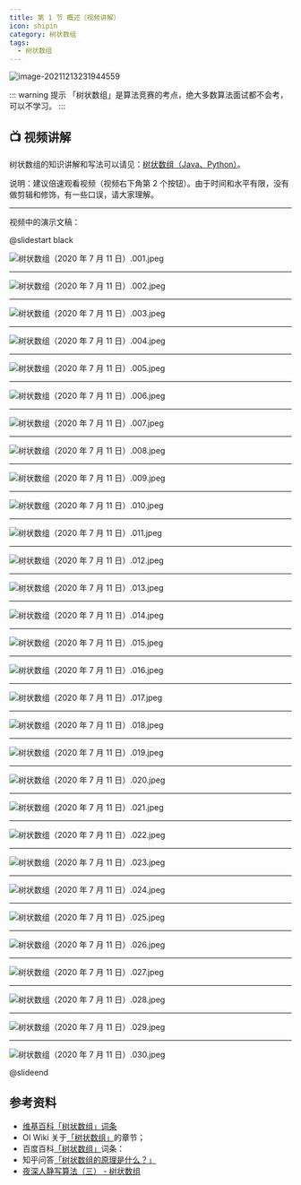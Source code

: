 ```yaml
---
title: 第 1 节 概述（视频讲解）
icon: shipin
category: 树状数组
tags:
  - 树状数组
---
```


![image-20211213231944559](https://tva1.sinaimg.cn/large/008i3skNgy1gxcmao42aaj32580roq9r.jpg)


::: warning 提示
「树状数组」是算法竞赛的考点，绝大多数算法面试都不会考，可以不学习。
:::


## :tv: 视频讲解

树状数组的知识讲解和写法可以请见：[树状数组（Java、Python）](https://leetcode-cn.com/problems/count-of-smaller-numbers-after-self/solution/shu-zhuang-shu-zu-by-liweiwei1419/)。

说明：建议倍速观看视频（视频右下角第 2 个按钮）。由于时间和水平有限，没有做剪辑和修饰，有一些口误，请大家理解。

---

视频中的演示文稿：

@slidestart black

![树状数组（2020 年 7 月 11 日）.001.jpeg](https://pic.leetcode-cn.com/4668ac0b591986ce4ce8e31cf8b1dde2a747139f650caec5f2a541b48917f91a-%E6%A0%91%E7%8A%B6%E6%95%B0%E7%BB%84%EF%BC%882020%20%E5%B9%B4%207%20%E6%9C%88%2011%20%E6%97%A5%EF%BC%89.001.jpeg)

---

![树状数组（2020 年 7 月 11 日）.002.jpeg](https://pic.leetcode-cn.com/de5b15f73c6d40dc744471e1e2e54a7c1a04b138f6b3679fe5c08ca0340184c1-%E6%A0%91%E7%8A%B6%E6%95%B0%E7%BB%84%EF%BC%882020%20%E5%B9%B4%207%20%E6%9C%88%2011%20%E6%97%A5%EF%BC%89.002.jpeg)

---

![树状数组（2020 年 7 月 11 日）.003.jpeg](https://pic.leetcode-cn.com/8484a088b6d70aab76b82f539a2392408a8ab2948a0d47eb14fad5cd6c1fe33e-%E6%A0%91%E7%8A%B6%E6%95%B0%E7%BB%84%EF%BC%882020%20%E5%B9%B4%207%20%E6%9C%88%2011%20%E6%97%A5%EF%BC%89.003.jpeg)

---

![树状数组（2020 年 7 月 11 日）.004.jpeg](https://pic.leetcode-cn.com/0894ead539b00e014668b364316f42702cdb6c8d9d6ab96ff755107405523730-%E6%A0%91%E7%8A%B6%E6%95%B0%E7%BB%84%EF%BC%882020%20%E5%B9%B4%207%20%E6%9C%88%2011%20%E6%97%A5%EF%BC%89.004.jpeg)

---

![树状数组（2020 年 7 月 11 日）.005.jpeg](https://pic.leetcode-cn.com/58f1ed315f3cf78bf32329b617827b1283ec2788572c43ba3d5c9e2a39a8160b-%E6%A0%91%E7%8A%B6%E6%95%B0%E7%BB%84%EF%BC%882020%20%E5%B9%B4%207%20%E6%9C%88%2011%20%E6%97%A5%EF%BC%89.005.jpeg)

---

![树状数组（2020 年 7 月 11 日）.006.jpeg](https://pic.leetcode-cn.com/b7b9cd1bf0be6a7f6538bba1f254323f87652f96bb32544e8ff07796030530f8-%E6%A0%91%E7%8A%B6%E6%95%B0%E7%BB%84%EF%BC%882020%20%E5%B9%B4%207%20%E6%9C%88%2011%20%E6%97%A5%EF%BC%89.006.jpeg)

---

![树状数组（2020 年 7 月 11 日）.007.jpeg](https://pic.leetcode-cn.com/1d12e78a7c886c5bcafbafba22426ed0086ece8d0683c798c8b01280a90ad49f-%E6%A0%91%E7%8A%B6%E6%95%B0%E7%BB%84%EF%BC%882020%20%E5%B9%B4%207%20%E6%9C%88%2011%20%E6%97%A5%EF%BC%89.007.jpeg)

---

![树状数组（2020 年 7 月 11 日）.008.jpeg](https://pic.leetcode-cn.com/ff2fa99f265cd2f3358c044c204dcd965a9dd7cb7de5af98709dd942dbc461a0-%E6%A0%91%E7%8A%B6%E6%95%B0%E7%BB%84%EF%BC%882020%20%E5%B9%B4%207%20%E6%9C%88%2011%20%E6%97%A5%EF%BC%89.008.jpeg)

---

![树状数组（2020 年 7 月 11 日）.009.jpeg](https://pic.leetcode-cn.com/1f36453b217eef5d9abd6c140b098aaeabf6653b6942ba796bac44e332a51967-%E6%A0%91%E7%8A%B6%E6%95%B0%E7%BB%84%EF%BC%882020%20%E5%B9%B4%207%20%E6%9C%88%2011%20%E6%97%A5%EF%BC%89.009.jpeg)

---

![树状数组（2020 年 7 月 11 日）.010.jpeg](https://pic.leetcode-cn.com/62a13ff908484c9ec19ae258bcd57c43c02641ff82c854915320d4618e0746b7-%E6%A0%91%E7%8A%B6%E6%95%B0%E7%BB%84%EF%BC%882020%20%E5%B9%B4%207%20%E6%9C%88%2011%20%E6%97%A5%EF%BC%89.010.jpeg)

---

![树状数组（2020 年 7 月 11 日）.011.jpeg](https://pic.leetcode-cn.com/b4dbf77e8879c8cfc9b3c4cfe6b7c37b9038a391e3e32882fa9187b7e15fc300-%E6%A0%91%E7%8A%B6%E6%95%B0%E7%BB%84%EF%BC%882020%20%E5%B9%B4%207%20%E6%9C%88%2011%20%E6%97%A5%EF%BC%89.011.jpeg)

---

![树状数组（2020 年 7 月 11 日）.012.jpeg](https://pic.leetcode-cn.com/b498e02fe5d34eb797f4ed60a257c3aaf098ef06512d3979672abe3a6376e436-%E6%A0%91%E7%8A%B6%E6%95%B0%E7%BB%84%EF%BC%882020%20%E5%B9%B4%207%20%E6%9C%88%2011%20%E6%97%A5%EF%BC%89.012.jpeg)

---

![树状数组（2020 年 7 月 11 日）.013.jpeg](https://pic.leetcode-cn.com/3885966454c2259be4ee7fefaeda0c7c74a852009ec59715ff3834a0d021496c-%E6%A0%91%E7%8A%B6%E6%95%B0%E7%BB%84%EF%BC%882020%20%E5%B9%B4%207%20%E6%9C%88%2011%20%E6%97%A5%EF%BC%89.013.jpeg)

---

![树状数组（2020 年 7 月 11 日）.014.jpeg](https://pic.leetcode-cn.com/fea353e1c9951a5f1c617b8fd8a3c359ca406ab1d5f2441456c12a88ccd1a740-%E6%A0%91%E7%8A%B6%E6%95%B0%E7%BB%84%EF%BC%882020%20%E5%B9%B4%207%20%E6%9C%88%2011%20%E6%97%A5%EF%BC%89.014.jpeg)

---

![树状数组（2020 年 7 月 11 日）.015.jpeg](https://pic.leetcode-cn.com/9d9642e15465012cd0dd6d0662995c514d44314d9c2f182a86b977acbf8ad0e8-%E6%A0%91%E7%8A%B6%E6%95%B0%E7%BB%84%EF%BC%882020%20%E5%B9%B4%207%20%E6%9C%88%2011%20%E6%97%A5%EF%BC%89.015.jpeg)

---

![树状数组（2020 年 7 月 11 日）.016.jpeg](https://pic.leetcode-cn.com/2e8b76a6fd58ac4ec144c29d2df3ffec3920f8d12c9c86d840c6bb29e69db7ef-%E6%A0%91%E7%8A%B6%E6%95%B0%E7%BB%84%EF%BC%882020%20%E5%B9%B4%207%20%E6%9C%88%2011%20%E6%97%A5%EF%BC%89.016.jpeg)

---

![树状数组（2020 年 7 月 11 日）.017.jpeg](https://pic.leetcode-cn.com/c371d6168d44c9ca82040e3e6ffef004f0fbcfcae715dfdb248a97375d1f5296-%E6%A0%91%E7%8A%B6%E6%95%B0%E7%BB%84%EF%BC%882020%20%E5%B9%B4%207%20%E6%9C%88%2011%20%E6%97%A5%EF%BC%89.017.jpeg)

---

![树状数组（2020 年 7 月 11 日）.018.jpeg](https://pic.leetcode-cn.com/dcd351d48bc1905e1531e597dc1a7f188ff1c6ed106cbf9ffe67d0a6ba976a45-%E6%A0%91%E7%8A%B6%E6%95%B0%E7%BB%84%EF%BC%882020%20%E5%B9%B4%207%20%E6%9C%88%2011%20%E6%97%A5%EF%BC%89.018.jpeg)

---

![树状数组（2020 年 7 月 11 日）.019.jpeg](https://pic.leetcode-cn.com/353d74285beca580963f8b343baba88a63c6a81e61d9c600114a247033d5bb8a-%E6%A0%91%E7%8A%B6%E6%95%B0%E7%BB%84%EF%BC%882020%20%E5%B9%B4%207%20%E6%9C%88%2011%20%E6%97%A5%EF%BC%89.019.jpeg)

---

![树状数组（2020 年 7 月 11 日）.020.jpeg](https://pic.leetcode-cn.com/1bb54ed52808f877e56abb3ca3de22bc74b901d1096c44f070b60039d1f62027-%E6%A0%91%E7%8A%B6%E6%95%B0%E7%BB%84%EF%BC%882020%20%E5%B9%B4%207%20%E6%9C%88%2011%20%E6%97%A5%EF%BC%89.020.jpeg)

---

![树状数组（2020 年 7 月 11 日）.021.jpeg](https://pic.leetcode-cn.com/4464fb8e2f341bb09a51564b9fc42e91ff8039b8de085dac06457cd6410c5d1b-%E6%A0%91%E7%8A%B6%E6%95%B0%E7%BB%84%EF%BC%882020%20%E5%B9%B4%207%20%E6%9C%88%2011%20%E6%97%A5%EF%BC%89.021.jpeg)

---

![树状数组（2020 年 7 月 11 日）.022.jpeg](https://pic.leetcode-cn.com/1a60507b65ad6e01b87514d6f5d37685d1892c9d2f259a4ba7d4d258e47a1cb2-%E6%A0%91%E7%8A%B6%E6%95%B0%E7%BB%84%EF%BC%882020%20%E5%B9%B4%207%20%E6%9C%88%2011%20%E6%97%A5%EF%BC%89.022.jpeg)

---

![树状数组（2020 年 7 月 11 日）.023.jpeg](https://pic.leetcode-cn.com/c065143f096d0fdbc068cbdf31f5ed6cd14478abad0e00ef4a0b62ded898d525-%E6%A0%91%E7%8A%B6%E6%95%B0%E7%BB%84%EF%BC%882020%20%E5%B9%B4%207%20%E6%9C%88%2011%20%E6%97%A5%EF%BC%89.023.jpeg)

---

![树状数组（2020 年 7 月 11 日）.024.jpeg](https://pic.leetcode-cn.com/8032f5c052a2d0dc931c356493d6e2ae901a12444eb47a3f167629b7749f569c-%E6%A0%91%E7%8A%B6%E6%95%B0%E7%BB%84%EF%BC%882020%20%E5%B9%B4%207%20%E6%9C%88%2011%20%E6%97%A5%EF%BC%89.024.jpeg)

---

![树状数组（2020 年 7 月 11 日）.025.jpeg](https://pic.leetcode-cn.com/89ffdcc0e4f1d5c81db0f8d4505282868394598d2d08640182fcc2aad5758af9-%E6%A0%91%E7%8A%B6%E6%95%B0%E7%BB%84%EF%BC%882020%20%E5%B9%B4%207%20%E6%9C%88%2011%20%E6%97%A5%EF%BC%89.025.jpeg)

---

![树状数组（2020 年 7 月 11 日）.026.jpeg](https://pic.leetcode-cn.com/fa9fc35be0e0a2c6a80187835688272c294f2025ff390bd3246fd8f555bc6d96-%E6%A0%91%E7%8A%B6%E6%95%B0%E7%BB%84%EF%BC%882020%20%E5%B9%B4%207%20%E6%9C%88%2011%20%E6%97%A5%EF%BC%89.026.jpeg)

---

![树状数组（2020 年 7 月 11 日）.027.jpeg](https://pic.leetcode-cn.com/d15a013c4524a24a9912bfae5e8eae55079f6b9ab0169b8206ccc176d420707d-%E6%A0%91%E7%8A%B6%E6%95%B0%E7%BB%84%EF%BC%882020%20%E5%B9%B4%207%20%E6%9C%88%2011%20%E6%97%A5%EF%BC%89.027.jpeg)

---

![树状数组（2020 年 7 月 11 日）.028.jpeg](https://pic.leetcode-cn.com/14b65d69f8f02336c436e386303ff22a260660cdad58790a5ce7519bdeb72db3-%E6%A0%91%E7%8A%B6%E6%95%B0%E7%BB%84%EF%BC%882020%20%E5%B9%B4%207%20%E6%9C%88%2011%20%E6%97%A5%EF%BC%89.028.jpeg)

---

![树状数组（2020 年 7 月 11 日）.029.jpeg](https://pic.leetcode-cn.com/84598a05f0cf1a35d43c1c52aedc90eb1fcb9a4773e8a438ba8571feca243714-%E6%A0%91%E7%8A%B6%E6%95%B0%E7%BB%84%EF%BC%882020%20%E5%B9%B4%207%20%E6%9C%88%2011%20%E6%97%A5%EF%BC%89.029.jpeg)

---

![树状数组（2020 年 7 月 11 日）.030.jpeg](https://pic.leetcode-cn.com/bd725da21aa77a7dc729ac9e10359564e11cd21bae7e2244d4acecfc12e6a6f6-%E6%A0%91%E7%8A%B6%E6%95%B0%E7%BB%84%EF%BC%882020%20%E5%B9%B4%207%20%E6%9C%88%2011%20%E6%97%A5%EF%BC%89.030.jpeg)

@slideend



## 参考资料

+ [维基百科「树状数组」词条](https://zh.wikipedia.org/zh-hans/%E6%A0%91%E7%8A%B6%E6%95%B0%E7%BB%84)
+ OI Wiki 关于[「树状数组」](https://oi-wiki.org/ds/fenwick/)的章节；
+ 百度百科[「树状数组」](https://baike.baidu.com/item/%E6%A0%91%E7%8A%B6%E6%95%B0%E7%BB%84)词条：
+ 知乎问答[「树状数组的原理是什么？」](https://www.zhihu.com/question/54404092)
+ [夜深人静写算法（三） - 树状数组](http://www.cppblog.com/menjitianya/archive/2015/11/02/212171.html)




